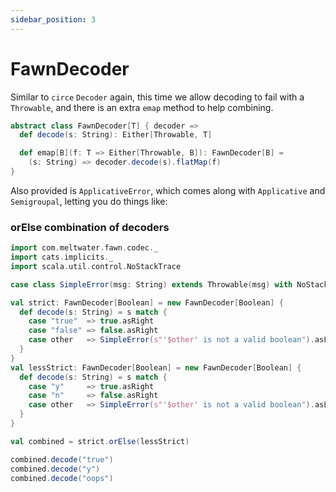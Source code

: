 ```yaml
---
sidebar_position: 3
---
```


# FawnDecoder

Similar to `circe` `Decoder` again, this time we allow decoding to fail with a `Throwable`, and there is an extra `emap` method to help combining.

```scala mdoc
abstract class FawnDecoder[T] { decoder =>
  def decode(s: String): Either[Throwable, T]

  def emap[B](f: T => Either[Throwable, B]): FawnDecoder[B] =
    (s: String) => decoder.decode(s).flatMap(f)
}
```

Also provided is `ApplicativeError`, which comes along with `Applicative` and `Semigroupal`, letting you do things like:

### orElse combination of decoders

```scala mdoc:reset:invisible
import com.meltwater.fawn.codec._
import cats.implicits._
import scala.util.control.NoStackTrace
```
```scala mdoc:to-string
case class SimpleError(msg: String) extends Throwable(msg) with NoStackTrace

val strict: FawnDecoder[Boolean] = new FawnDecoder[Boolean] {
  def decode(s: String) = s match {
    case "true"  => true.asRight
    case "false" => false.asRight
    case other   => SimpleError(s"'$other' is not a valid boolean").asLeft
  }
}
val lessStrict: FawnDecoder[Boolean] = new FawnDecoder[Boolean] {
  def decode(s: String) = s match {
    case "y"     => true.asRight
    case "n"     => false.asRight
    case other   => SimpleError(s"'$other' is not a valid boolean").asLeft
  }
}

val combined = strict.orElse(lessStrict)

combined.decode("true")
combined.decode("y")
combined.decode("oops")
```
